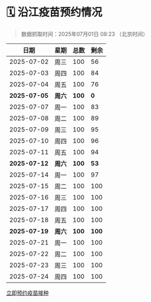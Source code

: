 # 🗓️ 沿江疫苗预约情况

> 数据抓取时间：2025年07月01日 08:23 （北京时间）

| 日期 | 星期 | 总数 | 剩余 |
|------|------|------|------|
| 2025-07-02 | 周三 | 100 | 56 |
| 2025-07-03 | 周四 | 100 | 84 |
| 2025-07-04 | 周五 | 100 | 76 |
| **2025-07-05** | **周六** | **100** | **0** |
| 2025-07-07 | 周一 | 100 | 83 |
| 2025-07-08 | 周二 | 100 | 89 |
| 2025-07-09 | 周三 | 100 | 95 |
| 2025-07-10 | 周四 | 100 | 96 |
| 2025-07-11 | 周五 | 100 | 94 |
| **2025-07-12** | **周六** | **100** | **53** |
| 2025-07-14 | 周一 | 100 | 97 |
| 2025-07-15 | 周二 | 100 | 100 |
| 2025-07-16 | 周三 | 100 | 100 |
| 2025-07-17 | 周四 | 100 | 100 |
| 2025-07-18 | 周五 | 100 | 100 |
| **2025-07-19** | **周六** | **100** | **100** |
| 2025-07-21 | 周一 | 100 | 100 |
| 2025-07-22 | 周二 | 100 | 100 |
| 2025-07-23 | 周三 | 100 | 100 |
| 2025-07-24 | 周四 | 100 | 100 |


<div class="button-container">
<a class="btn" href="http://yfzweb.ishequ.net/#/login" target="_blank">立即预约疫苗接种</a>
</div>
